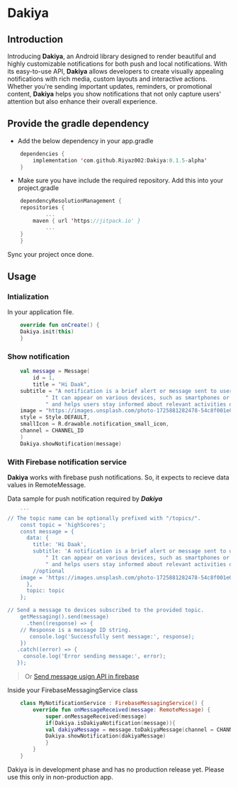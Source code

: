 # Dakiya
## Introduction
Introducing **Dakiya**, an Android library designed to render beautiful and highly customizable notifications for both push and local notifications. With its easy-to-use API, **Dakiya** allows developers to create visually appealing notifications with rich media, custom layouts and interactive actions. Whether you're sending important updates, reminders, or promotional content, **Dakiya** helps you show notifications that not only capture users' attention but also enhance their overall experience.

## Provide the gradle dependency

- Add the below dependency in your app.gradle
```kotlin
    dependencies {
        implementation 'com.github.Riyaz002:Dakiya:0.1.5-alpha'
    }
```
- Make sure you have include the required repository.  Add this into your project.gradle
```kotlin
    dependencyResolutionManagement {
	repositories {
            ...
		maven { url 'https://jitpack.io' }
            ...
	}
    }
```
Sync your project once done.

## Usage
### Intialization
In your application file.
```kotlin
    override fun onCreate() {  
	Dakiya.init(this)  
    }
```

### Show notification
```kotlin
    val message = Message(  
        id = 1,  
        title = "Hi Daak",  
	subtitle = "A notification is a brief alert or message sent to users to inform them of updates, reminders, or important events." +  
            " It can appear on various devices, such as smartphones or computers," +  
            " and helps users stay informed about relevant activities or changes without needing to constantly check the application or service manually.",  
	image = "https://images.unsplash.com/photo-1725881282478-54c8f001e0a0?q=80&w=1858&auto=format&fit=crop&ixlib=rb-4.0.3&ixid=M3wxMjA3fDB8MHxwaG90by1wYWdlfHx8fGVufDB8fHx8fA%3D%3D",  
	style = Style.DEFAULT,  
	smallIcon = R.drawable.notification_small_icon,  
	channel = CHANNEL_ID
    )
    Dakiya.showNotification(message)	
```

### With Firebase notification service
**Dakiya** works with firebase push notifications. So, it expects to recieve data values in RemoteMessage.

Data sample for push notification required by ***Dakiya***

```js
	```
// The topic name can be optionally prefixed with "/topics/".
    const topic = 'highScores';
    const message = {
      data: {
        title: 'Hi Daak',
        subtitle: 'A notification is a brief alert or message sent to users to inform them of updates, reminders, or important events' +  
            " It can appear on various devices, such as smartphones or computers," +  
            " and helps users stay informed about relevant activities or changes without needing to constantly check the application or service manually.",
        //optional  
	image = 'https://images.unsplash.com/photo-1725881282478-54c8f001e0a0?q=80&w=1858&auto=format&fit=crop&ixlib=rb-4.0.3&ixid=M3wxMjA3fDB8MHxwaG90by1wYWdlfHx8fGVufDB8fHx8fA%3D%3D' //optional
      },
      topic: topic
    };

// Send a message to devices subscribed to the provided topic.
    getMessaging().send(message)
      .then((response) => {
    // Response is a message ID string.
       console.log('Successfully sent message:', response);
    })
   .catch((error) => {
     console.log('Error sending message:', error);
   });
```
> Or [Send message usign API in firebase](https://firebase.google.com/docs/cloud-messaging/migrate-v1)

Inside your FirebaseMessagingService class
```kotlin
    class MyNotificationService : FirebaseMessagingService() {  
        override fun onMessageReceived(message: RemoteMessage) {  
            super.onMessageReceived(message)
            if(Dakiya.isDakiyaNotification(message)){
	        val dakiyaMessage = message.toDakiyaMessage(channel = CHANNEL_ID, smallIcon = R.drawable.notification_small_icon)
	        Dakiya.showNotification(dakiyaMessage)
            }
        }
    }
```

Dakiya is in development phase and has no production release yet. Please use this only in non-production app.
